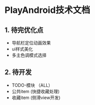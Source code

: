 # PlayAndroid技术文档
## 1. 待完优化点
- 导航栏定位动画效果
- ui样式美化
- 多主色调模式选择

## 2. 待开发 
- TODO-模块 （ALL）
- 公共item (快捷收藏处理)
- 收藏item (侧滑view开发)

